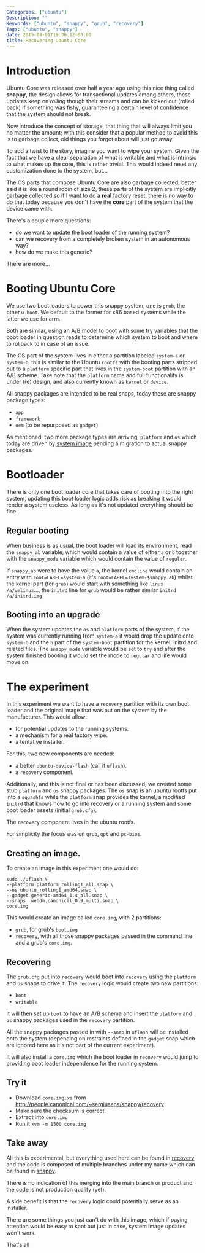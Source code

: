 ```yaml
---
Categories: ["ubuntu"]
Description: ""
Keywords: ["ubuntu", "snappy", "grub", "recovery"]
Tags: ["ubuntu", "snappy"]
date: 2015-08-01T19:36:12-03:00
title: Recovering Ubuntu Core
---
```


# Introduction

Ubuntu Core was released over half a year ago using this nice thing called 
**snappy**, the design allows for transactional updates among others, these
updates keep on *rolling* though their streams and can be kicked out (rolled
back) if something was fishy, guaranteeing a certain level of confidence that
the system should not break.

Now introduce the concept of storage, that thing that will always limit you
no matter the amount; with this consider that a popular method to avoid this
is to garbage collect, old things you forgot about will just go away.

To add a twist to the story, imagine you want to wipe your system. Given the
fact that we have a clear separation of what is writable and what is intrinsic
to what makes up the core, this is rather trivial. This would indeed reset any
customization done to the system, but...

The OS parts that compose Ubuntu Core are also garbage collected, better said 
it is like a round robin of size 2, these parts of the system are implicitly 
garbage collected so if I want to do a **real** factory reset, there is no way
to do that today because you don't have the **core** part of the system that
the device came with.

There's a couple more questions:

- do we want to update the boot loader of the running system? 
- can we recovery from a completely broken system in an autonomous way?
- how do we make this generic?

There are more...

# Booting Ubuntu Core

We use two boot loaders to power this snappy system, one is `grub`, the other 
`u-boot`. We default to the former for x86 based systems while the latter we
use for arm.

Both are similar, using an A/B model to boot with some try variables that the
boot loader in question reads to determine which system to boot and where to
rollback to in case of an issue.

The OS part of the system lives in either a partition labeled `system-a` or
`system-b`, this is similar to the Ubuntu `rootfs` with the booting parts
stripped out to a `platform` specific part that lives in the `system-boot`
partition with an A/B scheme. Take note that the `platform` name and full
functionality is under (re) design, and also currently known as `kernel` or
`device`.

All snappy packages are intended to be real snaps, today these are snappy 
package types:

- `app`
- `framework`
- `oem` (to be repurposed as `gadget`)

As mentioned, two more package types are arriving, `platform` and `os` which 
today are driven by [system image](https://wiki.ubuntu.com/ImageBasedUpgrades) 
pending a migration to actual snappy packages.

# Bootloader

There is only one boot loader core that takes care of booting into the right
system, updating this boot loader logic adds risk as breaking it would render
a system useless. As long as it's not updated everything should be fine.

## Regular booting

When business is as usual, the boot loader will load its environment, read the
`snappy_ab` variable, which would contain a value of either `a` or `b` together 
with the `snappy_mode` variable which would contain the value of `regular`.

If `snappy_ab` were to have the value `a`, the kernel `cmdline` would contain an
entry with `root=LABEL=system-a` (it's `root=LABEL=system-$snappy_ab`) whilst
the kernel part (for `grub`) would start with something like 
`linux /a/vmlinuz`..., the `initrd` line for `grub` would be rather similar
`initrd /a/initrd.img` 

## Booting into an upgrade

When the system updates the `os` and `platform` parts of the system, if the 
system was currently running from `system-a` it would drop the update onto
`system-b` and the `b` part of the `system-boot` partition for the kernel, 
initrd and related files. The `snappy_mode` variable would be set to `try`
and after the system finished booting it would set the mode to `regular` and
life would move on.

# The experiment

In this experiment we want to have a `recovery` partition with its own boot
loader and the original image that was put on the system by the manufacturer.
This would allow:

- for potential updates to the running systems.
- a mechanism for a real factory wipe.
- a tentative installer.

For this, two new components are needed:

- a better `ubuntu-device-flash` (call it `uflash`).
- a `recovery` component.

Additionally, and this is not final or has been discussed, we created some stub 
`platform` and `os` snappy packages. The `os` snap is an ubuntu rootfs put into
a `squashfs` while the `platform` snap provides the kernel, a modified `initrd`
that knows how to go into recovery or a running system and some boot loader
assets (initial `grub.cfg`).

The `recovery` component lives in the ubuntu rootfs.

For simplicity the focus was on `grub`, `gpt` and `pc-bios`.

## Creating an image.

To create an image in this experiment one would do:

    sudo ./uflash \
    --platform platform_rolling1_all.snap \
    --os ubuntu_rolling1_amd64.snap \
    --gadget generic-amd64_1.4_all.snap \
    --snaps  webdm.canonical_0.9_multi.snap \
    core.img

This would create an image called `core.img`, with 2 partitions:

- `grub`, for grub's `boot.img`
- `recovery`, with all those snappy packages passed in the command line and
  a grub's `core.img`.
 
## Recovering

The `grub.cfg` put into `recovery` would boot into `recovery` using the 
`platform` and `os` snaps to drive it. The `recovery` logic would create two
new partitions:

- `boot`
- `writable`

It will then set up `boot` to have an A/B schema and insert the `platform` and 
`os` snappy packages used in the `recovery` partition.

All the snappy packages passed in with `--snap` in `uflash` will be installed
onto the system (depending on restraints defined in the `gadget` snap which
are ignored here as it's not part of the current experiment).

It will also install a `core.img` which the boot loader in `recovery` would 
jump to providing boot loader independence for the running system.

## Try it

- Download `core.img.xz` from 
http://people.canonical.com/~sergiusens/snappy/recovery
- Make sure the checksum is correct.
- Extract into `core.img`
- Run it `kvm -m 1500 core.img`

## Take away

All this is experimental, but everything used here can be found in 
[recovery](http://people.canonical.com/~sergiusens/snappy/recovery) and the 
code is composed of multiple branches under my name which can be found in
[snappy](https://code.launchpad.net/~sergiusens/snappy).

There is no indication of this merging into the main branch or product and
the code is not production quality (yet).

A side benefit is that the `recovery` logic could potentially serve as an
installer.

There are some things you just can't do with this image, which if paying 
attention would be easy to spot but just in case, system image updates won't
work.

That's all
